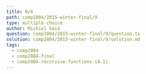 ```yaml
---
title: N/A
path: comp2804/2015-winter-final/9
type: multiple-choice
author: Michiel Smid
question: comp2804/2015-winter-final/9/question.ts
solution: comp2804/2015-winter-final/9/solution.md
tags:
  - comp2804
  - comp2804-final
  - comp2804-recursive-functions-(4.1)
---
```

